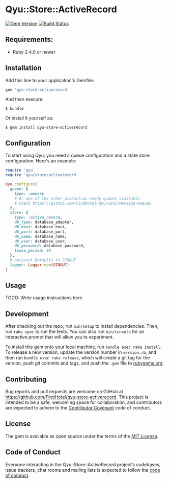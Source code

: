 # Qyu::Store::ActiveRecord

[![Gem Version](https://img.shields.io/gem/v/qyu-store-activerecord.svg)](https://rubygems.org/gems/qyu-store-activerecord)
[![Build Status](https://travis-ci.org/FindHotel/qyu-store-activerecord.svg)](https://travis-ci.org/FindHotel/qyu-store-activerecord)

## Requirements:

* Ruby 2.4.0 or newer

## Installation

Add this line to your application's Gemfile:

```ruby
gem 'qyu-store-activerecord'
```

And then execute:

    $ bundle

Or install it yourself as:

    $ gem install qyu-store-activerecord

## Configuration

To start using Qyu; you need a queue configuration and a state store configuration. Here's an example:
```ruby
require 'qyu'
require 'qyu/store/activerecord'

Qyu.configure(
  queue: {
    type: :memory
    # Or one of the other production-ready queues available
    # Check https://github.com/FindHotel/qyu/wiki/Message-Queues
  },
  store: {
    type: :active_record,
    db_type: database_adapter,
    db_host: database_host,
    db_port: database_port,
    db_name: database_name,
    db_user: database_user,
    db_password: database_password,
    lease_period: 60
  },
  # optional Defaults to STDOUT
  logger: Logger.new(STDOUT)
)
```

## Usage

TODO: Write usage instructions here

## Development

After checking out the repo, run `bin/setup` to install dependencies. Then, run `rake spec` to run the tests. You can also run `bin/console` for an interactive prompt that will allow you to experiment.

To install this gem onto your local machine, run `bundle exec rake install`. To release a new version, update the version number in `version.rb`, and then run `bundle exec rake release`, which will create a git tag for the version, push git commits and tags, and push the `.gem` file to [rubygems.org](https://rubygems.org).

## Contributing

Bug reports and pull requests are welcome on GitHub at https://github.com/FindHotel/qyu-store-activerecord. This project is intended to be a safe, welcoming space for collaboration, and contributors are expected to adhere to the [Contributor Covenant](http://contributor-covenant.org) code of conduct.

## License

The gem is available as open source under the terms of the [MIT License](https://opensource.org/licenses/MIT).

## Code of Conduct

Everyone interacting in the Qyu::Store::ActiveRecord project’s codebases, issue trackers, chat rooms and mailing lists is expected to follow the [code of conduct](https://github.com/FindHotel/qyu-store-activerecord/blob/master/CODE_OF_CONDUCT.md).
